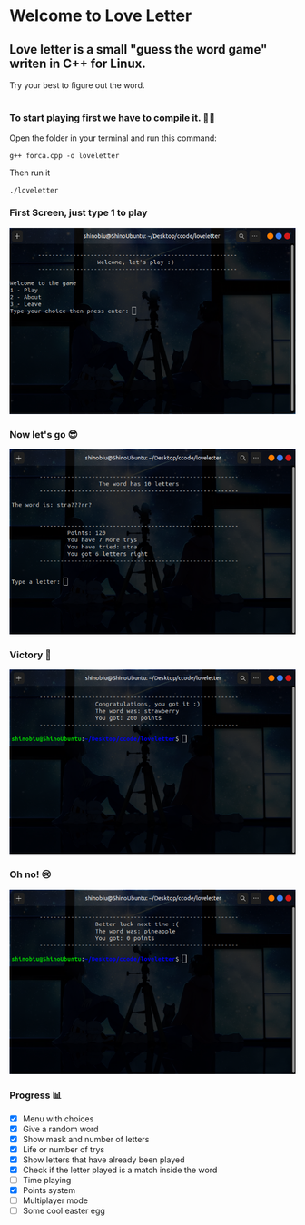 # Welcome to Love Letter

## Love letter is a small "guess the word game" writen in C++ for Linux.

Try your best to figure out the word.</br>

#

### To start playing first we have to compile it. 👨‍💻

Open the folder in your terminal and run this command:

```
g++ forca.cpp -o loveletter
```

Then run it

```
./loveletter
```

### First Screen, just type 1 to play 

![](./screen/menu.png)

### Now let's go 😎

![](./screen/game.png)

### Victory 🥳

![](./screen/victory.png)

### Oh no! 😢

![](./screen/defeat.png)

### Progress 📊

-   [x] Menu with choices
-   [x] Give a random word
-   [x] Show mask and number of letters
-   [x] Life or number of trys
-   [x] Show letters that have already been played
-   [x] Check if the letter played is a match inside the word
-   [ ] Time playing
-   [x] Points system
-   [ ] Multiplayer mode
-   [ ] Some cool easter egg
